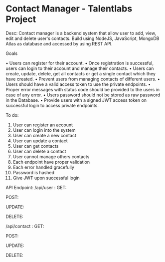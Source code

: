 # Contact Manager - Talentlabs Project

Desc:
Contact manager is a backend system that allow user to add, view, edit and delete user's contacts.
Build using NodeJS, JavaScript, MongoDB Atlas as database and accessed by using REST API.

Goals

• Users can register for their account.
• Once registration is successful, users can login to their account and manage
their contacts.
• Users can create, update, delete, get all contacts or get a single contact which
they have created.
• Prevent users from managing contacts of different users.
• Users should have a valid access token to use the private endpoints.
• Proper error messages with status code should be provided to the users in case
of any error.
• Users password should not be stored as raw password in the Database.
• Provide users with a signed JWT access token on successful login to access
private endpoints.

To do:
1. User can register an account
2. User can login into the system
3. User can create a new contact
4. User can update a contact
5. User can get contacts
6. User can delete a contact
7. User cannot manage others contacts
8. Each endpoint have proper validation
9. Each error handled gracefully
10. Password is hashed
11. Give JWT upon successful login

API Endpoint:
/api/user :
GET:

POST:

UPDATE:

DELETE:

/api/contact :
GET:

POST:

UPDATE:

DELETE:
